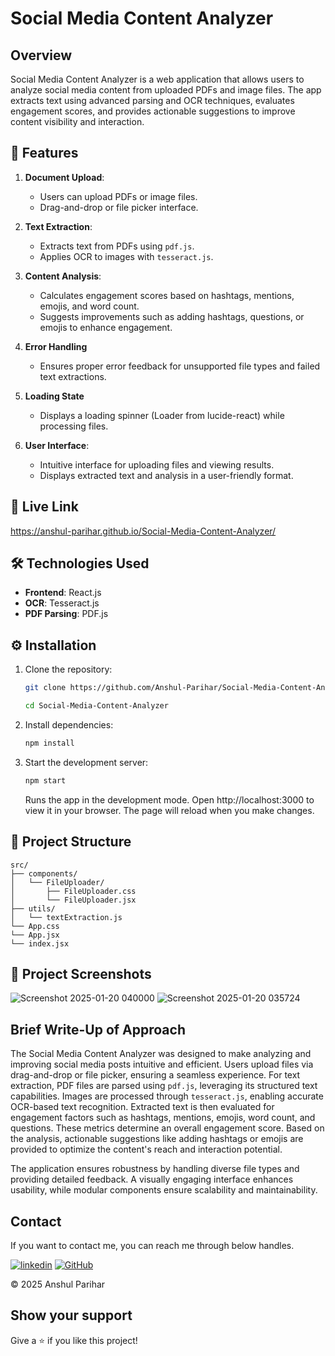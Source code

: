 # Social Media Content Analyzer

## Overview
Social Media Content Analyzer is a web application that allows users to analyze social media content from uploaded PDFs and image files. The app extracts text using advanced parsing and OCR techniques, evaluates engagement scores, and provides actionable suggestions to improve content visibility and interaction.

## 🚀 Features

1. **Document Upload**:
   - Users can upload PDFs or image files.
   - Drag-and-drop or file picker interface.

2. **Text Extraction**:
   - Extracts text from PDFs using `pdf.js`.
   - Applies OCR to images with `tesseract.js`.

3. **Content Analysis**:
   - Calculates engagement scores based on hashtags, mentions, emojis, and word count.
   - Suggests improvements such as adding hashtags, questions, or emojis to enhance engagement.
    
4. **Error Handling**
   - Ensures proper error feedback for unsupported file types and failed text extractions.
   
5. **Loading State**
   - Displays a loading spinner (Loader from lucide-react) while processing files.

6. **User Interface**:
   - Intuitive interface for uploading files and viewing results.
   - Displays extracted text and analysis in a user-friendly format.
  
## 🚀 Live Link
https://anshul-parihar.github.io/Social-Media-Content-Analyzer/

## 🛠️ Technologies Used
- **Frontend**: React.js
- **OCR**: Tesseract.js
- **PDF Parsing**: PDF.js

## ⚙️ Installation

1. Clone the repository:
   ```bash
   git clone https://github.com/Anshul-Parihar/Social-Media-Content-Analyzer.git

   cd Social-Media-Content-Analyzer
   ```

2. Install dependencies:
   ```bash
   npm install
   ```

3. Start the development server:
   ```bash
   npm start
   ```
   Runs the app in the development mode.
   Open http://localhost:3000 to view it in your browser.
   The page will reload when you make changes.
   
## 📁 Project Structure
    src/
    ├── components/
    │   └── FileUploader/
    │       ├── FileUploader.css
    │       └── FileUploader.jsx
    ├── utils/
    │   └── textExtraction.js
    └── App.css
    └── App.jsx
    └── index.jsx

## 📸 Project Screenshots
![Screenshot 2025-01-20 040000](https://github.com/user-attachments/assets/239dd8ef-169c-4e4f-9ff6-a3e5c0cae3d5)
![Screenshot 2025-01-20 035724](https://github.com/user-attachments/assets/c963a6e2-77f1-4bb9-9f2d-469d00db3a06)

## Brief Write-Up of Approach

The Social Media Content Analyzer was designed to make analyzing and improving social media posts intuitive and efficient. Users upload files via drag-and-drop or file picker, ensuring a seamless experience. For text extraction, PDF files are parsed using `pdf.js`, leveraging its structured text capabilities. Images are processed through `tesseract.js`, enabling accurate OCR-based text recognition. Extracted text is then evaluated for engagement factors such as hashtags, mentions, emojis, word count, and questions. These metrics determine an overall engagement score. Based on the analysis, actionable suggestions like adding hashtags or emojis are provided to optimize the content's reach and interaction potential.

The application ensures robustness by handling diverse file types and providing detailed feedback. A visually engaging interface enhances usability, while modular components ensure scalability and maintainability.

## Contact

If you want to contact me, you can reach me through below handles.

[![linkedin](https://img.shields.io/badge/Anshul_Parihar-0077B5?style=for-the-badge&logo=linkedin&logoColor=white)](https://www.linkedin.com/in/anshul-parihar-8251a4206/)
[![GitHub](https://img.shields.io/badge/Anshul_Parihar-20232A?style=for-the-badge&logo=Github&logoColor=white)](https://github.com/Anshul-Parihar)

© 2025 Anshul Parihar



## Show your support

Give a ⭐️ if you like this project!

